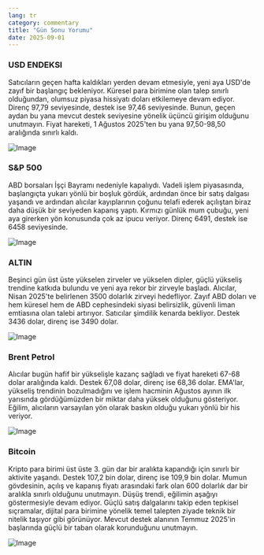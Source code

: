 ```yaml
---
lang: tr
category: commentary
title: "Gün Sonu Yorumu"
date: 2025-09-01
---
```


### USD ENDEKSI

Satıcıların geçen hafta kaldıkları yerden devam etmesiyle, yeni aya USD'de zayıf bir başlangıç bekleniyor. Küresel para birimine olan talep sınırlı olduğundan, olumsuz piyasa hissiyatı doları etkilemeye devam ediyor. Direnç 97,79 seviyesinde, destek ise 97,46 seviyesinde. Bunun, geçen aydan bu yana mevcut destek seviyesine yönelik üçüncü girişim olduğunu unutmayın. Fiyat hareketi, 1 Ağustos 2025'ten bu yana 97,50-98,50 aralığında sınırlı kaldı.

![Image](https://markleighedu.github.io/img/Sep-2025/01-Sep-2025/usdindex.jpg)

### S&P 500

ABD borsaları İşçi Bayramı nedeniyle kapalıydı. Vadeli işlem piyasasında, başlangıçta yukarı yönlü bir boşluk gördük, ardından önce bir satış dalgası yaşandı ve ardından alıcılar kayıplarının çoğunu telafi ederek açılıştan biraz daha düşük bir seviyeden kapanış yaptı. Kırmızı günlük mum çubuğu, yeni aya girerken yön konusunda çok az ipucu veriyor. Direnç 6491, destek ise 6458 seviyesinde.

![Image](https://markleighedu.github.io/img/Sep-2025/01-Sep-2025/sp500.jpg)

### ALTIN

Beşinci gün üst üste yükselen zirveler ve yükselen dipler, güçlü yükseliş trendine katkıda bulundu ve yeni aya rekor bir zirveyle başladı. Alıcılar, Nisan 2025'te belirlenen 3500 dolarlık zirveyi hedefliyor. Zayıf ABD doları ve hem küresel hem de ABD cephesindeki siyasi belirsizlik, güvenli liman emtiasına olan talebi artırıyor. Satıcılar şimdilik kenarda bekliyor. Destek 3436 dolar, direnç ise 3490 dolar.

![Image](https://markleighedu.github.io/img/Sep-2025/01-Sep-2025/gold.jpg)

### Brent Petrol

Alıcılar bugün hafif bir yükselişle kazanç sağladı ve fiyat hareketi 67-68 dolar aralığında kaldı. Destek 67,08 dolar, direnç ise 68,36 dolar. EMA'lar, yükseliş trendinin bozulmadığını ve işlem hacminin Ağustos ayının ilk yarısında gördüğümüzden bir miktar daha yüksek olduğunu gösteriyor. Eğilim, alıcıların varsayılan yön olarak baskın olduğu yukarı yönlü bir his veriyor.

![Image](https://markleighedu.github.io/img/Sep-2025/01-Sep-2025/brentoil.jpg)

### Bitcoin

Kripto para birimi üst üste 3. gün dar bir aralıkta kapandığı için sınırlı bir aktivite yaşandı. Destek 107,2 bin dolar, direnç ise 109,9 bin dolar. Mumun gövdesinin, açılış ve kapanış fiyatı arasındaki fark olan 600 dolarlık dar bir aralıkla sınırlı olduğunu unutmayın. Düşüş trendi, eğilimin aşağıyı göstermesiyle devam ediyor. Güçlü satış dalgalarını takip eden tepkisel sıçramalar, dijital para birimine yönelik temel talepten ziyade teknik bir nitelik taşıyor gibi görünüyor. Mevcut destek alanının Temmuz 2025'in başlarında güçlü bir taban olarak korunduğunu unutmayın.

![Image](https://markleighedu.github.io/img/Sep-2025/01-Sep-2025/bitcoin.jpg)

